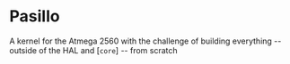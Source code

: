 # Pasillo

A kernel for the Atmega 2560 with the challenge of building everything -- outside of the HAL and [`core`] -- from scratch
